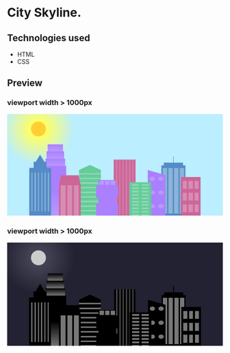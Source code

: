 # City Skyline.

## Technologies used

- HTML
- CSS

## Preview

### viewport width > 1000px

![App screenshot](preview-day.png "Preview - day - viewport bigger than 1000px - screenshot")

### viewport width > 1000px

![App screenshot](preview-night.png "Preview -night - viewport less than 1000px - screenshot")
